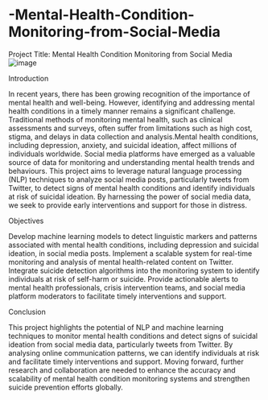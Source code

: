 # -Mental-Health-Condition-Monitoring-from-Social-Media

Project Title: Mental Health Condition Monitoring from Social Media
![image](https://github.com/Resham0007/-Mental-Health-Condition-Monitoring-from-Social-Media/assets/115933421/29f7655f-30e8-4120-8b9b-babe6bce3dc3)

Introduction

In recent years, there has been growing recognition of the importance of mental health and well-being. However, identifying and addressing mental health conditions in a timely manner remains a significant challenge. Traditional methods of monitoring mental health, such as clinical assessments and surveys, often suffer from limitations such as high cost, stigma, and delays in data collection and analysis.Mental health conditions, including depression, anxiety, and suicidal ideation, affect millions of individuals worldwide. Social media platforms have emerged as a valuable source of data for monitoring and understanding mental health trends and behaviours.
This project aims to leverage natural language processing (NLP) techniques to analyze social media posts, particularly tweets from Twitter, to detect signs of mental health conditions and identify individuals at risk of suicidal ideation. By harnessing the power of social media data, we seek to provide early interventions and support for those in distress.

Objectives

Develop machine learning models to detect linguistic markers and patterns associated with mental health conditions, including depression and suicidal ideation, in social media posts.
Implement a scalable system for real-time monitoring and analysis of mental health-related content on Twitter.
Integrate suicide detection algorithms into the monitoring system to identify individuals at risk of self-harm or suicide.
Provide actionable alerts to mental health professionals, crisis intervention teams, and social media platform moderators to facilitate timely interventions and support.

Conclusion

This project highlights the potential of NLP and machine learning techniques to monitor mental health conditions and detect signs of suicidal ideation from social media data, particularly tweets from Twitter. By analysing online communication patterns, we can identify individuals at risk and facilitate timely interventions and support. Moving forward, further research and collaboration are needed to enhance the accuracy and scalability of mental health condition monitoring systems and strengthen suicide prevention efforts globally.


